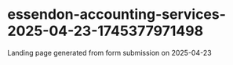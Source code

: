 # essendon-accounting-services-2025-04-23-1745377971498
Landing page generated from form submission on 2025-04-23

